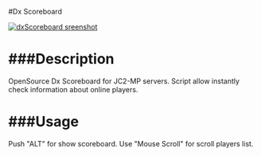 #Dx Scoreboard

[![dxScoreboard sreenshot](https://dl.dropboxusercontent.com/s/jmo7w1m2rpsv0jd/scoreboard.jpg?dl=1&token_hash=AAE5xewbeyHNrhS9dEFK-R5druekQz90THoYbCMSW4gE8w)](https://github.com/Furdarius/dxScoreboard)

###Description
================================

OpenSource Dx Scoreboard for JC2-MP servers. 
Script allow instantly check information about online players.


###Usage
================================

Push "ALT" for show scoreboard.
Use "Mouse Scroll" for scroll players list.